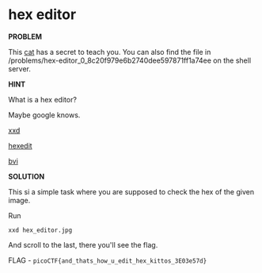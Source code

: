 # hex editor

__PROBLEM__

 This [cat](hex_editor.jpg) has a secret to teach you. You can also find the file in /problems/hex-editor_0_8c20f979e6b2740dee597871ff1a74ee on the shell server.

__HINT__

What is a hex editor?

Maybe google knows.

[xxd](http://linuxcommand.org/man_pages/xxd1.html)

[hexedit](http://linuxcommand.org/man_pages/hexedit1.html)

[bvi](http://manpages.ubuntu.com/manpages/cosmic/en/man1/bvi.1.html)

__SOLUTION__

This si a simple task where you are supposed to check the hex of the given image.

Run
```
xxd hex_editor.jpg
```

And scroll to the last, there you'll see the flag.

FLAG - `picoCTF{and_thats_how_u_edit_hex_kittos_3E03e57d}`
